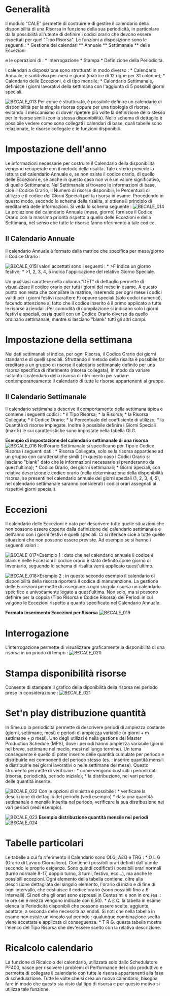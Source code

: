 # Generalità
Il modulo "CALE" permette di costruire e di gestire il calendario della disponibilità di una Risorsa in funzione della sua periodicità, in particolare da la possibilità all'utente di definire i codici orario che devono essere rispettati per quel "Tipo Risorsa".
Le funzioni a disposizione sono le seguenti : 
 \* Gestione dei calendari
 \*\* Annuale
 \*\* Settimanale
 \*\* delle Eccezioni

e le operazioni di : 
 \* Interrogazione
 \* Stampa
 \* Definizione della Periodicità.

I calendari a disposizione sono strutturati in modo diverso : 
 \* Calendario Annuale, è suddiviso per mesi e giorni (matrice di 12 righe per 31 colonne);
 \* Calendario delle Eccezioni, è di tipo mensile;
 \* Calendario Settimanale, definisce i giorni lavorativi della settimana con l'aggiunta di 5 possibili giorni speciali.

![B£CALE_013](http://doc.smeup.com/immagini/B£CALE_002/BXCALE_013.png)
Per come è strutturato, è possibile definire un calendario di disponibilità per la singola risorsa oppure per una tipologia di risorse, evitando il meccanismo di dover ripetere più volte la definizione dello stesso per le risorse simili (con la stessa disponibilità). Nello schema di dettaglio è possibile vedere come sono collegati i calendari di base, quali tabelle sono relazionate, le risorse collegate e le funzioni disponibili.

# Impostazione dell'anno
Le informazioni necessarie per costruire il Calendario della disponibilità vengono recuperate con il metodo della risalita.
Tale criterio prevede la lettura del calendario Annuale e, se non esiste il codice orario, di quello delle Eccezioni e, se anche in questo caso non vi è un valore significativo, di quello Settimanale.
Nel Settimanale si trovano le informazioni di base, cioè il Codice Orario, il Numero di risorse disponibili, le Percentuali di utilizzo e il codice dei Giorni Speciali per la risorsa in esame.
Procedendo in questo modo, secondo lo schema della risalita, si ottiene il principio di ereditarietà delle informazioni.
Si veda lo schema seguente : 
![B£CALE_014](http://doc.smeup.com/immagini/B£CALE_002/BXCALE_014.png)
La proiezione del calendario Annuale (mese, giorno) fornisce il Codice Orario con la massima priorità rispetto a quello delle Eccezioni e della Settimana, nel senso che tutte le risorse fanno riferimento a tale codice.

## Il Calendario Annuale
Il calendario Annuale è formato dalla matrice che specifica per mese/giorno il Codice Orario : 

![B£CALE_015](http://doc.smeup.com/immagini/B£CALE_002/BXCALE_015.png)I valori accettati sono i seguenti : 
 \* >F indica un giorno festivo;
 \* >1, 2, 3, 4, 5 indica l'applicazione del relativo Giorno Speciale.

Un qualsiasi carattere nella colonna "DET" di dettaglio permette di visualizzare il codice orario per tutti i giorni del mese in esame.
A questo punto non resta che compilare la matrice, inserendo per ogni mese i codici validi per i giorni festivi (carattere F) oppure speciali (solo codici numerici), facendo attenzione al fatto che il codice inserito è il primo applicato a tutte le risorse aziendali.
Per comodità di compilazione si indicano solo i giorni festivi e speciali, ossia quelli con un Codice Orario diverso da quello ordinario settimanale, mentre si lasciano "blank" tutti gli altri campi.

# Impostazione della settimana
Nei dati settimanali si indica, per ogni Risorsa, il Codice Orario dei giorni standard e di quelli speciali.
Sfruttando il metodo della risalita è possibile far ereditare a un gruppo di risorse il caledario settimanale definito per una risorsa specifica di riferimento (risorsa collegata), in modo da variare soltanto il calendario della risorsa di riferimento per variare contemporaneamente il calendario di tutte le risorse appartenenti al gruppo.

## Il Calendario Settimanale
Il calendario settimanale descrive il comportamento della settimana tipica e contiene i seguenti codici : 
 \* il Tipo Risorsa;
 \* la Risorsa;
 \* la Risorsa Collegata;
 \* il Codice Orario;
 \* la Percentuale del coefficiente di utilizzo;
 \* la Quantità di risorse impiegate.
Inoltre è possibile definire i Giorni Speciali (max 5) le cui caratteristiche sono impostate nella tabella OLG.

**Esempio di impostazione del calendario settimanale di una risorsa**
![B£CALE_016](http://doc.smeup.com/immagini/B£CALE_002/BXCALE_016.png)
Nell'orario Settimanale si specificano per Tipo e Codice Risorsa i seguenti dati : 
 \* Risorsa Collegata, solo se la risorsa appartiene ad un gruppo con caratteristiche simili ( in questo caso i Codici Orario si lasciano "blank" dato che le informazioni necessarie si prenderanno da quest'ultima);
 \* Codice Orario, dei giorni settimanali;
 \* Giorni Speciali, con relativa descrizione e codice orario (nella determinazione della disponibilità risorsa, se presenti nel calendario annuale dei giorni speciali (1, 2, 3, 4, 5), nel calendario settimanale saranno considerati i codici orari assegnati ai rispettivi giorni speciali).

# Eccezioni
Il calendario delle Eccezioni è nato per descrivere tutte quelle situazioni che non possono essere coperte dalla definizione del calendario settimanale e dell'anno con i giorni festivi e quelli speciali.
Ci si riferisce cioè a tutte quelle situazioni che non possono essere previste.
Ad esempio se si hanno i seguenti valori : 

![B£CALE_017](http://doc.smeup.com/immagini/B£CALE_002/BXCALE_017.png)>Esempio 1 :  dato che nel calendario annuale il codice è blank e nelle Eccezioni il codice orario è stato definito come giorno di Inventario, seguendo lo schema di risalita verrà applicato quest'ultimo.

![B£CALE_018](http://doc.smeup.com/immagini/B£CALE_002/BXCALE_018.png)>Esempio 2 :  in questo secondo esempio il calendario di disponibilità della risorsa riporterà il codice di manutenzione.
La gestione delle Eccezioni permette di assegnare a ogni singola risorsa un calendario specifico e univocamente legato a quest'ultima. Non solo, ma si possono definire per la coppia (Tipo Risorsa e Codice Risorsa) dei Periodi in cui valgono le Eccezioni rispetto a quanto specificato nel Calendario Annuale.

**Formato Inserimento Eccezioni per Risorsa**
![B£CALE_019](http://doc.smeup.com/immagini/B£CALE_002/BXCALE_019.png)
# Interrogazione
L'interrogazione permette di visualizzare graficamente la disponibilità di una risorsa in un priodo di tempo : 
![B£CALE_020](http://doc.smeup.com/immagini/B£CALE_002/BXCALE_020.png)
# Stampa disponibilità risorse
Consente di stampare il grafico della diponibilità della risorsa nel periodo preso in considerazione : 
![B£CALE_021](http://doc.smeup.com/immagini/B£CALE_002/BXCALE_021.png)
# Set'n play distribuzione quantità
In Sme.up la periodicità permette di descrivere periodi di ampiezza costante (giorni, settimane, mesi) e periodi di ampiezza variabile (n giorni + m settimane + p mesi).
Uno degli utilizzi è nella gestione del Master Production Schedule (MPS), dove i periodi hanno ampiezza variabile (giorni nel breve, settimane nel medio, mesi nel lungo termine).
Un tema conseguente è quello di poter inserire delle quantità cumulate per periodo e distribuirle nei componenti del periodo stesso (es. :  inserire quantità mensili e distribuirle nei giorni lavorativi o nelle settimane del mese).
Questo strumento permette di verificare : 
 \* come vengono costruiti i periodi dati (risorsa, periodicità, periodo iniziale);
 \* la distribuzione, nei vari periodi, delle quantità inserite.

![B£CALE_022](http://doc.smeup.com/immagini/B£CALE_002/BXCALE_022.png)
Con le opzioni di sinistra è possibile : 
 \* verificare la descrizione di dettaglio del periodo (vedi esempio)
 \* data una quantità settimanale o mensile inserita nel periodo, verificare la sua distribuzione nei vari periodi (vedi esempio).

![B£CALE_023](http://doc.smeup.com/immagini/B£CALE_002/BXCALE_023.png)
**Esempio distribuzione quantità mensile nei periodi**
![B£CALE_024](http://doc.smeup.com/immagini/B£CALE_002/BXCALE_024.png)
# Tabelle particolari
Le tabelle a cui fa riferimento il Calendario sono OLG, A£Q e TRG : 
 \* O L G (Orario di Lavoro Giornaliero). Contiene i possibili orari definiti dall'utente secondo le proprie esigenze. Sono quindi codificati i possibili orari normali (turno normale 8-17, doppio turno, 3 turni, festivo, ecc...), ma anche le possibili eccezioni. Ogni elemento della tabella contiene, oltre alla descrizione dettagliata del singolo elemento, l'orario di inizio e di fine di ogni intervallo, che costiuisce il codice orario (sono possibili fino a 6 intervalli). Si noti che gli orari sono espressi in Centesimi e non in ore (es. :  le ore sei e mezza vengono indicate con 6,50).
 \* A £ Q. la tabella in esame elenca le Periodicità disponibili che possono essere scelte, aggiunte, adattate, a seconda delle necessità aziendali. Si noti che nella tabella in esame non esiste un vincolo sul periodo :  qualunque combinazione scelta viene accettata e applicata di conseguenza.
 \* T R G. questa tabella mostra l'elenco del Tipo Risorsa che dev'essere scelto con la relativa descrizione.

# Ricalcolo calendario
La funzione di Ricalcolo del calendario, utilizzata solo dallo Schedulatore PF400, nasce per risolvere i problemi di Performance del ciclo produttivo e permette di collegare il calendario con tutte le risorse appartenenti alla fase di schedulazione.
Tutte le volte che si crea un nuovo calendario, bisogna fare in modo che questo sia visto dal tipo di risorsa e per questo motivo si utilizza tale funzione.
